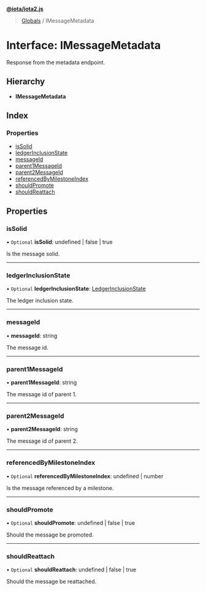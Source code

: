 **[@iota/iota2.js](../README.md)**

> [Globals](../README.md) / IMessageMetadata

# Interface: IMessageMetadata

Response from the metadata endpoint.

## Hierarchy

* **IMessageMetadata**

## Index

### Properties

* [isSolid](imessagemetadata.md#issolid)
* [ledgerInclusionState](imessagemetadata.md#ledgerinclusionstate)
* [messageId](imessagemetadata.md#messageid)
* [parent1MessageId](imessagemetadata.md#parent1messageid)
* [parent2MessageId](imessagemetadata.md#parent2messageid)
* [referencedByMilestoneIndex](imessagemetadata.md#referencedbymilestoneindex)
* [shouldPromote](imessagemetadata.md#shouldpromote)
* [shouldReattach](imessagemetadata.md#shouldreattach)

## Properties

### isSolid

• `Optional` **isSolid**: undefined \| false \| true

Is the message solid.

___

### ledgerInclusionState

• `Optional` **ledgerInclusionState**: [LedgerInclusionState](../README.md#ledgerinclusionstate)

The ledger inclusion state.

___

### messageId

•  **messageId**: string

The message id.

___

### parent1MessageId

•  **parent1MessageId**: string

The message id of parent 1.

___

### parent2MessageId

•  **parent2MessageId**: string

The message id of parent 2.

___

### referencedByMilestoneIndex

• `Optional` **referencedByMilestoneIndex**: undefined \| number

Is the message referenced by a milestone.

___

### shouldPromote

• `Optional` **shouldPromote**: undefined \| false \| true

Should the message be promoted.

___

### shouldReattach

• `Optional` **shouldReattach**: undefined \| false \| true

Should the message be reattached.
